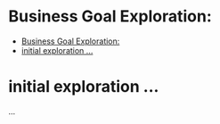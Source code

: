 # Business Goal Exploration: <descriptive title of exploration challenge>

- [Business Goal Exploration: ](#business-goal-exploration-)
- [initial exploration ...](#initial-exploration-)

# initial exploration ...
...